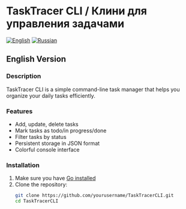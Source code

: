 # TaskTracer CLI  / Клини для управления задачами 

[![English](https://img.shields.io/badge/Language-English-blue)](README.md)
[![Russian](https://img.shields.io/badge/Язык-Русский-red)](README.md)

## English Version

### Description
TaskTracer CLI is a simple command-line task manager that helps you organize your daily tasks efficiently.

### Features
-  Add, update, delete tasks
- Mark tasks as todo/in progress/done
- Filter tasks by status
- Persistent storage in JSON format
- Colorful console interface

### Installation
1. Make sure you have [Go installed](https://golang.org/dl/)
2. Clone the repository:
   ```bash
   git clone https://github.com/yourusername/TaskTracerCLI.git
   cd TaskTracerCLI
   ```
